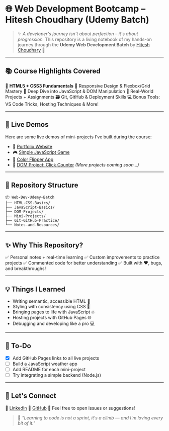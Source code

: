 # 🌐 Web Development Bootcamp – Hitesh Choudhary (Udemy Batch)

> ✨ *A developer's journey isn't about perfection – it's about progression.*
> This repository is a living notebook of my hands-on journey through the **Udemy Web Development Batch** by [Hitesh Choudhary](https://www.youtube.com/c/HiteshChoudharydotcom) 🚀

---

## 📚 Course Highlights Covered

🧱 **HTML5 + CSS3 Fundamentals**
🎨 Responsive Design & Flexbox/Grid Mastery
🧠 Deep Dive into JavaScript & DOM Manipulation
🧪 Real-World Projects + Assignments
🗃️ Git, GitHub & Deployment Skills
💻 Bonus Tools: VS Code Tricks, Hosting Techniques & More!

---

## 🚀 Live Demos

Here are some live demos of mini-projects I've built during the course:

* 📝 [Portfolio Website](https://your-portfolio-link.com)
* 🎮 [Simple JavaScript Game](https://your-js-game-link.com)
* 🌈 [Color Flipper App](https://your-color-flipper-link.com)
* 🎯 [DOM Project: Click Counter](https://your-click-counter-link.com)
  *(More projects coming soon...)*

---

## 📁 Repository Structure

```
📦 Web-Dev-Udemy-Batch
├── HTML-CSS-Basics/
├── JavaScript-Basics/
├── DOM-Projects/
├── Mini-Projects/
├── Git-GitHub-Practice/
└── Notes-and-Resources/
```

---

## ✨ Why This Repository?

✅ Personal notes + real-time learning
✅ Custom improvements to practice projects
✅ Commented code for better understanding
✅ Built with ❤️, bugs, and breakthroughs!

---

## 💡 Things I Learned

* Writing semantic, accessible HTML 🧠
* Styling with consistency using CSS 🎨
* Bringing pages to life with JavaScript 🔥
* Hosting projects with GitHub Pages 🌐
* Debugging and developing like a pro 💻

---

## 📌 To-Do

* [x] Add GitHub Pages links to all live projects
* [ ] Build a JavaScript weather app
* [ ] Add README for each mini-project
* [ ] Try integrating a simple backend (Node.js)

---

## 🤝 Let's Connect

🔗 [LinkedIn](https://linkedin.com/in/sauravrajput63)
🐙 [GitHub](https://github.com/SAURAV6393)
📩 Feel free to open issues or suggestions!

> 💬 *"Learning to code is not a sprint, it's a climb — and I'm loving every bit of it."*

